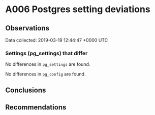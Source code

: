 # A006 Postgres setting deviations #

## Observations ##
Data collected: 2019-03-19 12:44:47 +0000 UTC  

### Settings (pg_settings) that differ ###

No differences in `pg_settings` are found.


No differences in `pg_config` are found.



## Conclusions ##


## Recommendations ##

